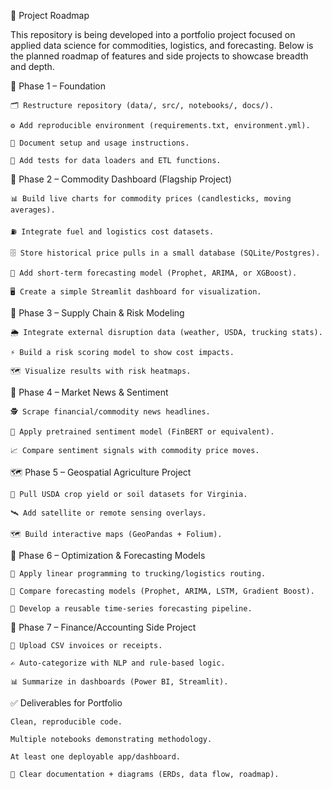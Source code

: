 📌 Project Roadmap

This repository is being developed into a portfolio project focused on applied data science for commodities, logistics, and forecasting. Below is the planned roadmap of features and side projects to showcase breadth and depth.

🎯 Phase 1 – Foundation

    🗂️ Restructure repository (data/, src/, notebooks/, docs/).

    ⚙️ Add reproducible environment (requirements.txt, environment.yml).

    📖 Document setup and usage instructions.

    🔎 Add tests for data loaders and ETL functions.

🌾 Phase 2 – Commodity Dashboard (Flagship Project)

    📊 Build live charts for commodity prices (candlesticks, moving averages).

    ⛽ Integrate fuel and logistics cost datasets.

    🗄️ Store historical price pulls in a small database (SQLite/Postgres).

    🔮 Add short-term forecasting model (Prophet, ARIMA, or XGBoost).

    🖥️ Create a simple Streamlit dashboard for visualization.

🚚 Phase 3 – Supply Chain & Risk Modeling

    🌦️ Integrate external disruption data (weather, USDA, trucking stats).

    ⚡ Build a risk scoring model to show cost impacts.

    🗺️ Visualize results with risk heatmaps.

📰 Phase 4 – Market News & Sentiment

    🕵️ Scrape financial/commodity news headlines.

    🧠 Apply pretrained sentiment model (FinBERT or equivalent).

    📈 Compare sentiment signals with commodity price moves.

🗺️ Phase 5 – Geospatial Agriculture Project

    🌱 Pull USDA crop yield or soil datasets for Virginia.

    🛰️ Add satellite or remote sensing overlays.

    🗺️ Build interactive maps (GeoPandas + Folium).

🔢 Phase 6 – Optimization & Forecasting Models

    🚛 Apply linear programming to trucking/logistics routing.

    🧮 Compare forecasting models (Prophet, ARIMA, LSTM, Gradient Boost).

    🧾 Develop a reusable time-series forecasting pipeline.

💼 Phase 7 – Finance/Accounting Side Project

    📂 Upload CSV invoices or receipts.

    ✍️ Auto-categorize with NLP and rule-based logic.
  
    📊 Summarize in dashboards (Power BI, Streamlit).

✅ Deliverables for Portfolio

    Clean, reproducible code.

    Multiple notebooks demonstrating methodology.

    At least one deployable app/dashboard.

    📘 Clear documentation + diagrams (ERDs, data flow, roadmap).
